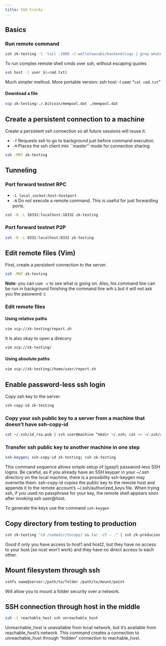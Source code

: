 ```yaml
---
title: SSH tricks
...
```


## Basics

### Run remote command

```bash
ssh zk-testing -t 'tail -1000 ~/.walletwasabi/backend/Logs | grep whatever'
```

To run complex remote shell cmds over ssh, without escaping quotes

```bash
ssh host -l user $(<cmd.txt)
```

Much simpler method. More portable version: ssh host -l user “`cat cmd.txt`”

#### Download a file

```bash
scp zk-testing:./.bitcoin/mempool.dat ./mempool.dat
```

## Create a persistent connection to a machine

Create a persistent ssh connection so all future sessions will reuse it. 

* `-f` Requests ssh to go to background just before command execution.
* `-M` Places  the  ssh  client into ``master'' mode for connection sharing.

```bash
ssh -MNf zk-testing
```

## Tunneling

### Port forward testnet RPC

- `-L local_socket:host:hostport`
- `-N` Do not execute a remote command.  This is useful for just forwarding ports. 

```bash
ssh -N -L 18332:localhost:18332 zk-testing 
```

### Port forward testnet P2P

```bash
ssh -N -L 8332:localhost:8332 zk-testing 
```

## Edit remote files (Vim)

First, create a persistent connection to the server.

```bash
ssh -MNf zk-testing
```

**Note:** you can use `-v` to see what is going on. Also, his command line can be run in background finishing the command line wih `&` but it will not ask you the password :(

### Edit remote files

#### Using relative paths

```bash
vim scp://zk-testing/report.sh
```

It is also okay to open a direcory

```bash
vim scp://zk-testing/
```

#### Using absolute paths

```bash
vim scp://zk-testing//home/user/report.sh
```

## Enable password-less ssh login

Copy ssh key to the server. 

```bash
ssh-copy-id zk-testing
```

### Copy your ssh public key to a server from a machine that doesn’t have ssh-copy-id

```bash
cat ~/.ssh/id_rsa.pub | ssh user@machine “mkdir ~/.ssh; cat >> ~/.ssh/authorized_keys”
```

### Transfer ssh public key to another machine in one step

```bash
ssh-keygen; ssh-copy-id zk-testing; ssh zk-testing
```

This command sequence allows simple setup of (gasp!) password-less SSH logins. Be careful, as if you already have an SSH keypair in your ~/.ssh directory on the local machine, there is a possibility ssh-keygen may overwrite them. ssh-copy-id copies the public key to the remote host and appends it to the remote account’s ~/.ssh/authorized_keys file. When trying ssh, if you used no passphrase for your key, the remote shell appears soon after invoking ssh user@host.

To generate the keys use the command `ssh-keygen`

## Copy directory from testing to production

```bash
ssh zk-testing "cd /somedir/tocopy/ && tar -cf – ." | ssh zk-producion "cd /samedir/tocopyto/ && tar -xf -"
```

Good if only you have access to host1 and host2, but they have no access to your host (so ncat won’t work) and they have no direct access to each other.

## Mount filesystem through ssh

```bash
sshfs name@server:/path/to/folder /path/to/mount/point
```

Will allow you to mount a folder security over a network.

## SSH connection through host in the middle

```bash
ssh -t reachable_host ssh unreachable_host
```

Unreachable_host is unavailable from local network, but it’s available from reachable_host’s network. This command creates a connection to unreachable_host through “hidden” connection to reachable_host.


